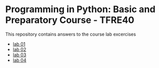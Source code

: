 # Programming in Python: Basic and Preparatory Course - TFRE40
This repository contains answers to the course lab excercises

* [lab 01](lab01/answers.md)
* [lab 02](lab02/answers.md)
* [lab 03](lab03/answers.md)
* [lab 04](lab04/answers.md)
